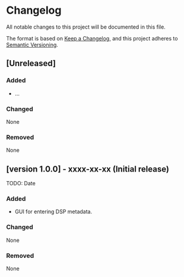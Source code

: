 # Changelog

All notable changes to this project will be documented in this file.

The format is based on [Keep a Changelog](https://keepachangelog.com/en/1.0.0/),
and this project adheres to [Semantic Versioning](https://semver.org/spec/v2.0.0.html).

<!--

With every release, add a new "Unreleased" heading on top, and make the previous "Unreleased" an actual version.


Template:

## [version x.x.x] - date xxxx-xx-xx

### Added
- 

### Changed
-

### Removed
-

-->


## [Unreleased]

### Added
- ...

### Changed
None

### Removed
None



## [version 1.0.0] - xxxx-xx-xx (Initial release)

TODO: Date

### Added
- GUI for entering DSP metadata.

### Changed
None

### Removed
None
